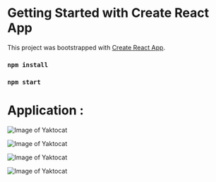 # Getting Started with Create React App

This project was bootstrapped with [Create React App](https://github.com/facebook/create-react-app).


### `npm install`
### `npm start`


# Application : 

![Image of Yaktocat](https://zupimages.net/up/20/49/n9f6.png)

![Image of Yaktocat](https://zupimages.net/up/20/49/prtw.png)

![Image of Yaktocat](https://zupimages.net/up/20/49/qp5z.png)

![Image of Yaktocat](https://zupimages.net/up/20/49/jxj0.png)

